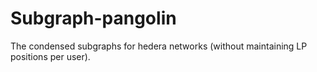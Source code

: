 # Subgraph-pangolin

The condensed subgraphs for hedera networks (without maintaining LP positions per user).
